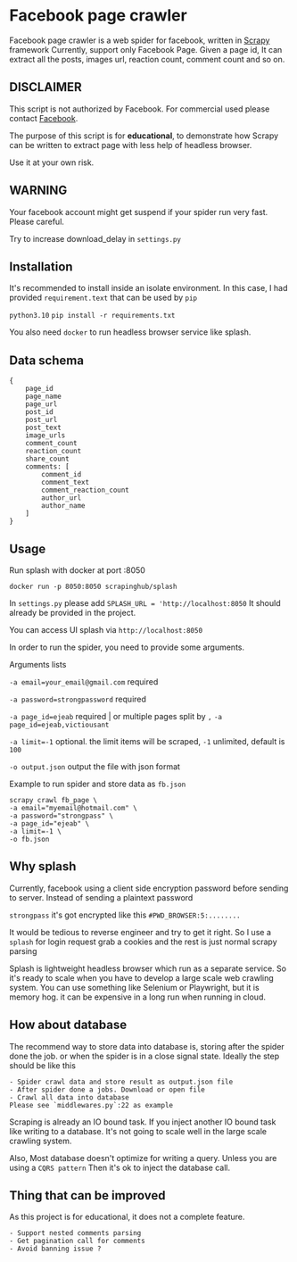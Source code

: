 # Facebook page crawler
Facebook page crawler is a web spider for facebook, written in [Scrapy](https://scrapy.org/) framework Currently, 
support only Facebook Page. Given a page id, It can extract all the posts, images url, reaction count, comment count 
and so on.

## DISCLAIMER
This script is not authorized by Facebook. For commercial used please contact [Facebook](https://facebook.comorg/).

The purpose of this script is for **educational**, to demonstrate how Scrapy can be written to extract page with less 
help of headless browser.

Use it at your own risk.

## WARNING
Your facebook account might get suspend if your spider run very fast. Please careful.

Try to increase download_delay in `settings.py`

## Installation

It's recommended to install inside an isolate environment. In this case, I had provided `requirement.text` 
that can be used by `pip`

`python3.10`
`pip install -r requirements.txt`

You also need `docker` to run headless browser service like splash.

## Data schema

```
{
    page_id
    page_name
    page_url
    post_id
    post_url
    post_text
    image_urls
    comment_count
    reaction_count
    share_count
    comments: [
        comment_id
        comment_text
        comment_reaction_count
        author_url
        author_name
    ]
}
```

## Usage

Run splash with docker at port :8050

`docker run -p 8050:8050 scrapinghub/splash`

In `settings.py` please add `SPLASH_URL = 'http://localhost:8050`
It should already be provided in the project.


You can access UI splash via `http://localhost:8050`

In order to run the spider, you need to provide some arguments.

Arguments lists

`-a email=your_email@gmail.com` required

`-a password=strongpassword` required

`-a page_id=ejeab` required | or multiple pages split by `,` `-a page_id=ejeab,victiousant`

`-a limit=-1` optional. the limit items will be scraped, `-1` unlimited, default is `100`

`-o output.json` output the file with json format

Example to run spider and store data as `fb.json`

```
scrapy crawl fb_page \ 
-a email="myemail@hotmail.com" \ 
-a password="strongpass" \ 
-a page_id="ejeab" \ 
-a limit=-1 \ 
-o fb.json
```

## Why splash

Currently, facebook using a client side encryption password before sending to server.
Instead of sending a plaintext password

`strongpass` it's got encrypted like this
`#PWD_BROWSER:5:........`

It would be tedious to reverse engineer and try to get it right. So I use a `splash` for login request grab a cookies and 
the rest is just normal scrapy parsing

Splash is lightweight headless browser which run as a separate service. So it's ready to scale when you have to develop 
a large scale web crawling system. You can use something like Selenium or Playwright, but it is memory hog. it can be 
expensive in a long run when running in cloud.

## How about database

The recommend way to store data into database is, storing after the spider done the job. or when the spider is 
in a close signal state. Ideally the step should be like this

```
- Spider crawl data and store result as output.json file
- After spider done a jobs. Download or open file
- Crawl all data into database
Please see `middlewares.py`:22 as example
```

Scraping is already an IO bound task. If you inject another IO bound task like writing to a database. It's not going 
to scale well in the large scale crawling system.

Also, Most database doesn't optimize for writing a query. Unless you are using a `CQRS pattern` Then it's ok to inject
the database call.

## Thing that can be improved

As this project is for educational, it does not a complete feature.
```
- Support nested comments parsing
- Get pagination call for comments
- Avoid banning issue ?
```